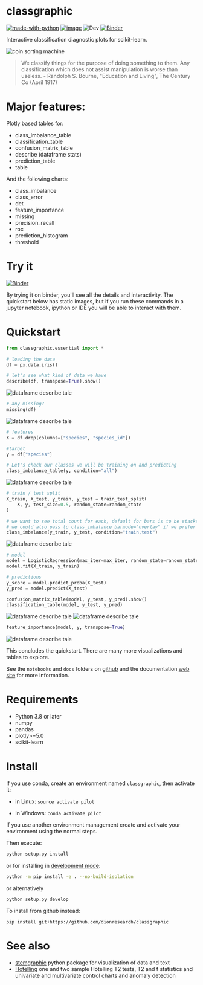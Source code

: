 # classgraphic
[![made-with-python](https://img.shields.io/badge/Made%20with-Python-1f425f.svg)](https://www.python.org/)
[![image](https://img.shields.io/pypi/v/classgraphic.svg)](https://pypi.python.org/pypi/classgraphic) 
![Dev](https://github.com/dionresearch/classgraphic/actions/workflows/dev.yml/badge.svg)
[![Binder](https://mybinder.org/badge_logo.svg)](https://mybinder.org/v2/gh/dionresearch/classgraphic/HEAD?labpath=notebooks%2FClassGraphic_iris_demo.ipynb)

Interactive classification diagnostic plots for scikit-learn.

![coin sorting machine](https://github.com/dionresearch/classgraphic/raw/main/docs/source/sorter_patent.jpg)

> We classify things for the purpose of doing something to them. Any classification which does not assist manipulation is worse than useless. - Randolph S. Bourne,
  "Education and Living", The Century Co (April 1917)

# Major features:

Plotly based tables for:

- class_imbalance_table 
- classification_table
- confusion_matrix_table
- describe (dataframe stats)
- prediction_table
- table

And the following charts:

- class_imbalance 
- class_error
- det
- feature_importance
- missing
- precision_recall
- roc
- prediction_histogram
- threshold

# Try it

[![Binder](https://mybinder.org/badge_logo.svg)](https://mybinder.org/v2/gh/dionresearch/classgraphic/HEAD?labpath=notebooks%2FClassGraphic_iris_demo.ipynb)

By trying it on binder, you'll see all the details and interactivity. The quickstart below
has static images, but if you run these commands in a jupyter notebook, ipython or IDE you will
be able to interact with them.

# Quickstart

```python
from classgraphic.essential import *

# loading the data
df = px.data.iris()

# let's see what kind of data we have
describe(df, transpose=True).show()
```
![dataframe describe tale](https://github.com/dionresearch/classgraphic/raw/main/docs/source/describe.png)
```python
# any missing?
missing(df)
```
![dataframe describe tale](https://github.com/dionresearch/classgraphic/raw/main/docs/source/missing.png)
```python
# features
X = df.drop(columns=["species", "species_id"])

#target
y = df["species"]

# Let's check our classes we will be training on and predicting
class_imbalance_table(y, condition="all")
```
![dataframe describe tale](https://github.com/dionresearch/classgraphic/raw/main/docs/source/imbalance_table.png)
```python
# train / test split
X_train, X_test, y_train, y_test = train_test_split(
    X, y, test_size=0.5, random_state=random_state
)

# we want to see total count for each, default for bars is to be stacked, so that works
# we could also pass to class_imbalance barmode="overlay" if we prefer
class_imbalance(y_train, y_test, condition="train,test")
```
![dataframe describe tale](https://github.com/dionresearch/classgraphic/raw/main/docs/source/class_imbalance.png)
```python
# model
model = LogisticRegression(max_iter=max_iter, random_state=random_state)
model.fit(X_train, y_train)

# predictions
y_score = model.predict_proba(X_test)
y_pred = model.predict(X_test)

confusion_matrix_table(model, y_test, y_pred).show()
classification_table(model, y_test, y_pred)
```
![dataframe describe tale](https://github.com/dionresearch/classgraphic/raw/main/docs/source/confusion.png)
![dataframe describe tale](https://github.com/dionresearch/classgraphic/raw/main/docs/source/classification_table.png)
```python
feature_importance(model, y, transpose=True)
```
![dataframe describe tale](https://github.com/dionresearch/classgraphic/raw/main/docs/source/feature.png)

This concludes the quickstart. There are many more visualizations and tables to explore.

See the `notebooks` and `docs` folders on [github](https://github.com/dionresearch/classgraphic) and the documentation
[web site](https://dionresearch.github.io/classgraphic/) for more information.

# Requirements

- Python 3.8 or later
- numpy
- pandas
- plotly>=5.0
- scikit-learn

# Install

If you use conda, create an environment named `classgraphic`, then activate it:

- in Linux:
`source activate pilot`

- In Windows:
`conda activate pilot`

If you use another environment management create and activate your environment
using the normal steps.

Then execute:

```sh
python setup.py install
```

or for installing in [development mode](https://pip.pypa.io/en/latest/cli/pip_install/#install-editable):


```sh
python -m pip install -e . --no-build-isolation
```

or alternatively

```sh
python setup.py develop
```

To install from github instead:
```shell
pip install git+https://github.com/dionresearch/classgraphic
```


# See also

- [stemgraphic](https://github.com/dionresearch/stemgraphic) python package for visualization of data and text
- [Hotelling](https://github.com/dionresearch/hotelling) one and two sample Hotelling T2 tests, T2 and f statistics and univariate and multivariate control charts and anomaly detection
